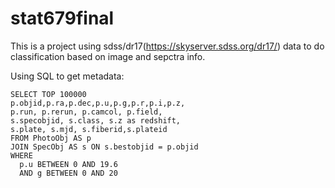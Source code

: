 # stat679final
This is a project using sdss/dr17(https://skyserver.sdss.org/dr17/) data to do classification based on image and sepctra info.

Using SQL to get metadata:

```
SELECT TOP 100000
p.objid,p.ra,p.dec,p.u,p.g,p.r,p.i,p.z,
p.run, p.rerun, p.camcol, p.field,
s.specobjid, s.class, s.z as redshift,
s.plate, s.mjd, s.fiberid,s.plateid
FROM PhotoObj AS p
JOIN SpecObj AS s ON s.bestobjid = p.objid
WHERE 
  p.u BETWEEN 0 AND 19.6
  AND g BETWEEN 0 AND 20
```
